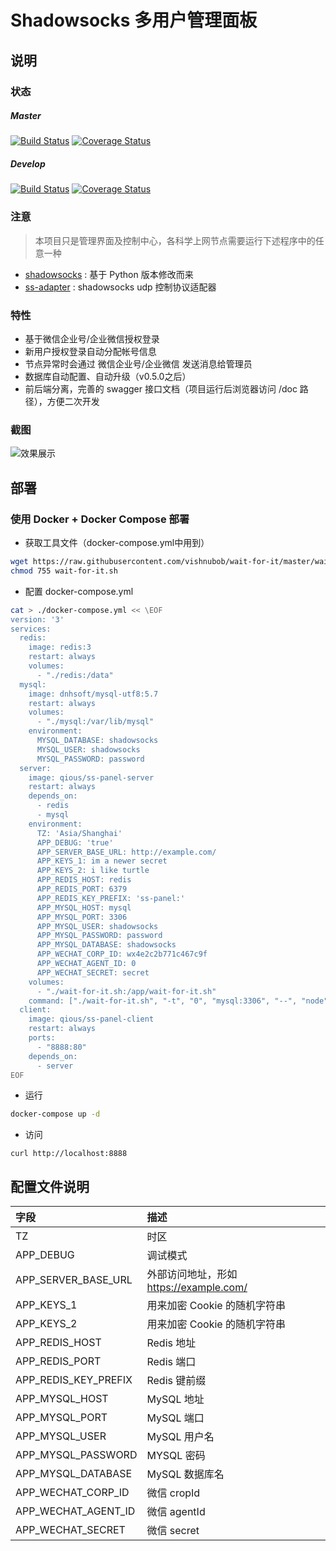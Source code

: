 # Shadowsocks 多用户管理面板

## 说明

### 状态

##### Master

[![Build Status](https://travis-ci.org/qious/ss-panel-server.svg?branch=master)](https://travis-ci.org/qious/ss-panel-server)
[![Coverage Status](https://coveralls.io/repos/github/qious/ss-panel-server/badge.svg?branch=master)](https://coveralls.io/github/qious/ss-panel-server?branch=master)

##### Develop

[![Build Status](https://travis-ci.org/qious/ss-panel-server.svg?branch=develop)](https://travis-ci.org/qious/ss-panel-server)
[![Coverage Status](https://coveralls.io/repos/github/qious/ss-panel-server/badge.svg?branch=develop)](https://coveralls.io/github/qious/ss-panel-server?branch=develop)

### 注意

> 本项目只是管理界面及控制中心，各科学上网节点需要运行下述程序中的任意一种

* [shadowsocks](https://github.com/qious/shadowsocks) : 基于 Python 版本修改而来
* [ss-adapter](https://github.com/qious/ss-adapter) : shadowsocks udp 控制协议适配器

### 特性

- 基于微信企业号/企业微信授权登录
- 新用户授权登录自动分配帐号信息
- 节点异常时会通过 微信企业号/企业微信 发送消息给管理员
- 数据库自动配置、自动升级（v0.5.0之后）
- 前后端分离，完善的 swagger 接口文档（项目运行后浏览器访问 /doc 路径），方便二次开发

### 截图

![效果展示](https://cdn.qiujun.me/image/2018/09/25/5daa1facf56acafb7104aa4079e0fa40.gif)

## 部署

### 使用 Docker + Docker Compose 部署

- 获取工具文件（docker-compose.yml中用到）

```bash
wget https://raw.githubusercontent.com/vishnubob/wait-for-it/master/wait-for-it.sh
chmod 755 wait-for-it.sh
```

- 配置 docker-compose.yml

```bash
cat > ./docker-compose.yml << \EOF
version: '3'
services:
  redis:
    image: redis:3
    restart: always
    volumes:
      - "./redis:/data"
  mysql:
    image: dnhsoft/mysql-utf8:5.7
    restart: always
    volumes:
      - "./mysql:/var/lib/mysql"
    environment:
      MYSQL_DATABASE: shadowsocks
      MYSQL_USER: shadowsocks
      MYSQL_PASSWORD: password
  server:
    image: qious/ss-panel-server
    restart: always
    depends_on:
      - redis
      - mysql
    environment:
      TZ: 'Asia/Shanghai'
      APP_DEBUG: 'true'
      APP_SERVER_BASE_URL: http://example.com/
      APP_KEYS_1: im a newer secret
      APP_KEYS_2: i like turtle
      APP_REDIS_HOST: redis
      APP_REDIS_PORT: 6379
      APP_REDIS_KEY_PREFIX: 'ss-panel:'
      APP_MYSQL_HOST: mysql
      APP_MYSQL_PORT: 3306
      APP_MYSQL_USER: shadowsocks
      APP_MYSQL_PASSWORD: password
      APP_MYSQL_DATABASE: shadowsocks
      APP_WECHAT_CORP_ID: wx4e2c2b771c467c9f
      APP_WECHAT_AGENT_ID: 0
      APP_WECHAT_SECRET: secret
    volumes:
      - "./wait-for-it.sh:/app/wait-for-it.sh"
    command: ["./wait-for-it.sh", "-t", "0", "mysql:3306", "--", "node", "index.js"]
  client:
    image: qious/ss-panel-client
    restart: always
    ports:
      - "8888:80"
    depends_on:
      - server
EOF
```

- 运行
```bash
docker-compose up -d
```

- 访问
```
curl http://localhost:8888
```

## 配置文件说明

| 字段   | 描述   |
|:----|:----|
| TZ   | 时区   |
| APP_DEBUG   | 调试模式   |
| APP_SERVER_BASE_URL   | 外部访问地址，形如 https://example.com/   |
| APP_KEYS_1   | 用来加密 Cookie 的随机字符串   |
| APP_KEYS_2   | 用来加密 Cookie 的随机字符串   |
| APP_REDIS_HOST   | Redis 地址   |
| APP_REDIS_PORT   | Redis 端口   |
| APP_REDIS_KEY_PREFIX   | Redis 键前缀   |
| APP_MYSQL_HOST   | MySQL 地址   |
| APP_MYSQL_PORT   | MySQL 端口   |
| APP_MYSQL_USER   | MySQL 用户名   |
| APP_MYSQL_PASSWORD   | MYSQL 密码   |
| APP_MYSQL_DATABASE   | MySQL 数据库名   |
| APP_WECHAT_CORP_ID   | 微信 cropId   |
| APP_WECHAT_AGENT_ID   | 微信 agentId   |
| APP_WECHAT_SECRET   | 微信 secret   |

